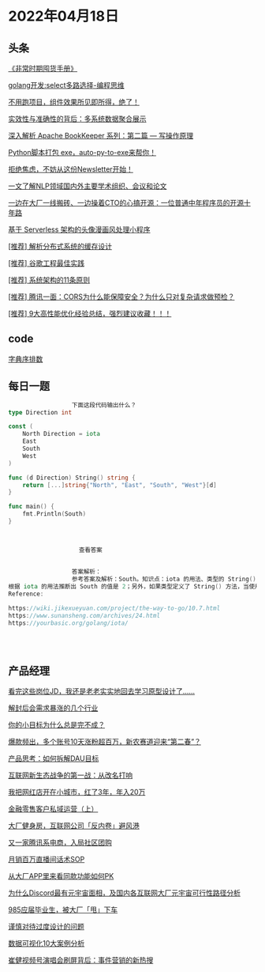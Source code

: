 # 2022年04月18日
## 头条

[《非常时期囤货手册》](https://toutiao.io/k/vunyh1v)

[golang开发:select多路选择-编程思维](https://toutiao.io/k/ozv9yzz)

[不用跑项目，组件效果所见即所得，绝了！](https://toutiao.io/k/8rf2rhw)

[实效性与准确性的背后：多系统数据聚合展示](https://toutiao.io/k/24r8p3y)

[深入解析 Apache BookKeeper 系列：第二篇 — 写操作原理](https://toutiao.io/k/orybl5m)

[Python脚本打包 exe，auto-py-to-exe来帮你！](https://toutiao.io/k/ov5f8cp)

[拒绝焦虑，不妨从这份Newsletter开始！](https://toutiao.io/k/6qm1rn2)

[一文了解NLP领域国内外主要学术组织、会议和论文](https://toutiao.io/k/b3wqna4)

[一边在大厂一线搬砖、一边操着CTO的心搞开源：一位普通中年程序员的开源十年路](https://toutiao.io/k/98j796s)

[基于 Serverless 架构的头像漫画风处理小程序](https://toutiao.io/k/74vxpdq)

[[推荐] 解析分布式系统的缓存设计](https://toutiao.io/k/pucrtli)

[[推荐] 谷歌工程最佳实践](https://toutiao.io/k/q19mmjh)

[[推荐] 系统架构的11条原则](https://toutiao.io/k/xbwjqgj)

[[推荐] 腾讯一面：CORS为什么能保障安全？为什么只对复杂请求做预检？](https://toutiao.io/k/quomj0f)

[[推荐] 9大高性能优化经验总结，强烈建议收藏！！！](https://toutiao.io/k/26za4ep)



## code

[字典序排数](https://leetcode-cn.com/problems/lexicographical-numbers)



## 每日一题

```go
                  下面这段代码输出什么？
type Direction int

const (
	North Direction = iota
	East
	South
	West
)

func (d Direction) String() string {
	return [...]string{"North", "East", "South", "West"}[d]
}

func main() {
	fmt.Println(South)
}


                  
                    查看答案
                  
                
                  答案解析：
                  参考答案及解析：South。知识点：iota 的用法、类型的 String() 方法。
根据 iota 的用法推断出 South 的值是 2；另外，如果类型定义了 String() 方法，当使用 fmt.Printf()、fmt.Print() 和 fmt.Println() 会自动使用 String() 方法，实现字符串的打印。
Reference:

https://wiki.jikexueyuan.com/project/the-way-to-go/10.7.html
https://www.sunansheng.com/archives/24.html
https://yourbasic.org/golang/iota/


                
```


## 产品经理

[看完这些岗位JD，我还是老老实实地回去学习原型设计了……](http://www.woshipm.com/online/5314233.html)

[解封后会需求暴涨的几个行业](http://www.woshipm.com/it/5397169.html)

[你的小目标为什么总是完不成？](http://www.woshipm.com/zhichang/5398284.html)

[爆款频出，多个账号10天涨粉超百万，新农赛道迎来“第二春”？](http://www.woshipm.com/operate/5395724.html)

[产品思考：如何拆解DAU目标](http://www.woshipm.com/operate/5398264.html)

[互联网新生态战争的第一战：从改名打响](http://www.woshipm.com/it/5396971.html)

[我把网红店开在小城市，红了3年，年入20万](http://www.woshipm.com/it/5394042.html)

[金融零售客户私域运营（上）](http://www.woshipm.com/operate/5395932.html)

[大厂健身房，互联网公司「反内卷」避风港](http://www.woshipm.com/it/5396713.html)

[又一家腾讯系电商，入局社区团购](http://www.woshipm.com/it/5396903.html)

[月销百万直播间话术SOP](http://www.woshipm.com/operate/5397698.html)

[从大厂APP里来看同款功能如何PK](http://www.woshipm.com/pd/4090132.html)

[为什么Discord最有元宇宙面相，及国内各互联网大厂元宇宙可行性路径分析](http://www.woshipm.com/pd/5393627.html)

[985应届毕业生，被大厂「甩」下车](http://www.woshipm.com/it/5395025.html)

[谨慎对待过度设计的问题](http://www.woshipm.com/pd/5397197.html)

[数据可视化10大案例分析](http://www.woshipm.com/data-analysis/5397181.html)

[崔健视频号演唱会刷屏背后：事件营销的新热搜](http://www.woshipm.com/operate/5397461.html)


